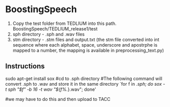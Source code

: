 # BoostingSpeech
1) Copy the test folder from TEDLIUM into this path.
  BoostingSpeech/TEDLIUM_release1/test
2) sph directory - .sph and .wav files
3) stm directory - .stm files and output.txt (the stm file converted into int sequence where each alphabet, space, underscore and apostrphe is mapped to a number, the mapping is available in preprocessing_text.py)



## Instructions
sudo apt-get install sox
#cd to .sph directory
#The following command will convert .sph to .wav and store it in the same directory 
`for f in *.sph; do sox -t sph "$f" -b 16  -t wav "${f%.*}.wav"; done'


#we may have to do this and then upload to TACC
